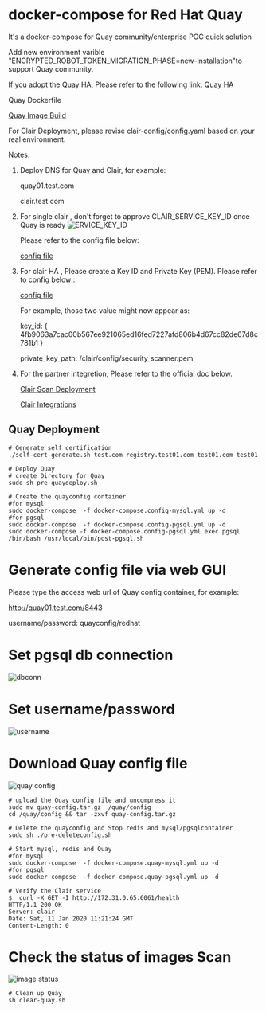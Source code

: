 # docker-compose for Red Hat Quay

It's a docker-compose for Quay community/enterprise POC quick solution

Add new environment varible "ENCRYPTED_ROBOT_TOKEN_MIGRATION_PHASE=new-installation"to support Quay community.

If you adopt the Quay HA, Please refer to the following link:
[Quay HA](https://github.com/zhangchl007/quay-ha)

Quay Dockerfile

[Quay Image Build](https://github.com/quay/quay/blob/master/docs/development-container.md)

For Clair Deployment, please revise clair-config/config.yaml based on your real environment.

Notes:
1. Deploy DNS for Quay and Clair, for example:

   quay01.test.com

   clair.test.com

2. For single clair , don't forget to approve CLAIR_SERVICE_KEY_ID once Quay is ready
![ERVICE_KEY_ID](https://github.com/zhangchl007/quay/blob/master/img/single-quay.png)

     Please refer to the config file below:

     [config file](https://raw.githubusercontent.com/zhangchl007/quay/master/clair-config/config.yaml)

3. For clair HA , Please create a Key ID and Private Key (PEM). Please refer to config below::

     [config file](https://raw.githubusercontent.com/zhangchl007/quay/master/clair-config/config.yaml-ha)

     For example, those two value might now appear as:

      key_id: { 4fb9063a7cac00b567ee921065ed16fed7227afd806b4d67cc82de67d8c781b1 }

      private_key_path: /clair/config/security_scanner.pem

4. For the partner integretion, Please refer to the official doc below.

   [Clair Scan Deployment](https://access.redhat.com/documentation/en-us/red_hat_quay/3/html-single/manage_red_hat_quay/index#quay-security-scanner)

   [Clair Integrations](https://github.com/quay/clair/blob/master/Documentation/integrations.md)
## Quay Deployment
```
# Generate self certification
./self-cert-generate.sh test.com registry.test01.com test01.com test01

# Deploy Quay
# create Directory for Quay
sudo sh pre-quaydeploy.sh

# Create the quayconfig container
#for mysql
sudo docker-compose  -f docker-compose.config-mysql.yml up -d
#for pgsql
sudo docker-compose  -f docker-compose.config-pgsql.yml up -d
sudo docker-compose -f docker-compose.config-pgsql.yml exec pgsql /bin/bash /usr/local/bin/post-pgsql.sh
```
# Generate config file via web GUI
Please type the access web url of Quay config container, for example:

http://quay01.test.com/8443

username/password: quayconfig/redhat

# Set pgsql db connection
![dbconn](https://github.com/zhangchl007/quay/blob/master/img/db-connection.png)

# Set username/password
![username](https://github.com/zhangchl007/quay/blob/master/img/username.png)

# Download Quay config file
![quay config](https://github.com/zhangchl007/quay/blob/master/img/config.png)

```
# upload the Quay config file and uncompress it
sudo mv quay-config.tar.gz  /quay/config
cd /quay/config && tar -zxvf quay-config.tar.gz

# Delete the quayconfig and Stop redis and mysql/pgsqlcontainer
sudo sh ./pre-deleteconfig.sh

# Start mysql, redis and Quay
#for mysql
sudo docker-compose  -f docker-compose.quay-mysql.yml up -d
#for pgsql
sudo docker-compose  -f docker-compose.quay-pgsql.yml up -d

# Verify the Clair service
$  curl -X GET -I http://172.31.0.65:6061/health
HTTP/1.1 200 OK
Server: clair
Date: Sat, 11 Jan 2020 11:21:24 GMT
Content-Length: 0
```

# Check the status of images Scan
![image status ](https://github.com/zhangchl007/quay/blob/master/img/clair.png)

```
# Clean up Quay
sh clear-quay.sh
```
